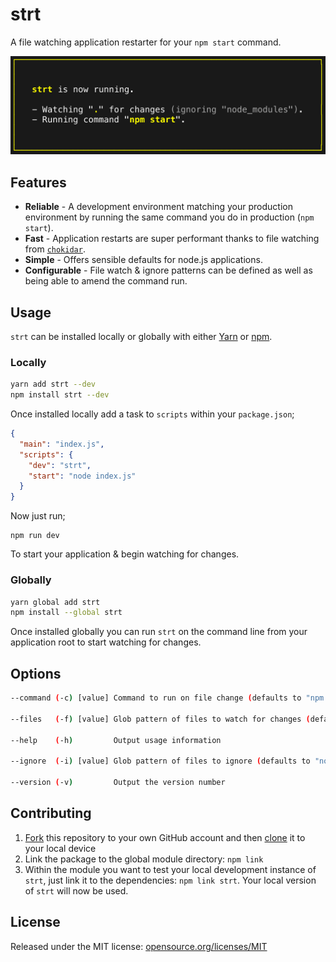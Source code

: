 # strt

A file watching application restarter for your `npm start` command.

<a href="https://npmjs.com/strt"><img src="https://raw.githubusercontent.com/chrisdwheatley/strt/test-image-readme/images/strt-init.png"></a>

## Features

* __Reliable__ - A development environment matching your production environment by running the same command you do in production (`npm start`).
* __Fast__ - Application restarts are super performant thanks to file watching from [`chokidar`](https://www.npmjs.com/package/chokidar).
* __Simple__ - Offers sensible defaults for node.js applications.
* __Configurable__ - File watch & ignore patterns can be defined as well as being able to amend the command run.

## Usage

`strt` can be installed locally or globally with either [Yarn](https://yarnpkg.com/en/) or [npm](https://www.npmjs.com/).

### Locally

```bash
yarn add strt --dev
npm install strt --dev
```

Once installed locally add a task to `scripts` within your `package.json`;

```json
{
  "main": "index.js",
  "scripts": {
    "dev": "strt",
    "start": "node index.js"
  }
}
```

Now just run;

```
npm run dev
```

To start your application & begin watching for changes.

### Globally

```bash
yarn global add strt
npm install --global strt
```

Once installed globally you can run `strt` on the command line from your application root to start watching for changes.

## Options

```bash
--command (-c) [value] Command to run on file change (defaults to "npm start")

--files   (-f) [value] Glob pattern of files to watch for changes (defaults to ".")

--help    (-h)         Output usage information

--ignore  (-i) [value] Glob pattern of files to ignore (defaults to "node_modules")

--version (-v)         Output the version number
```

## Contributing

1. [Fork](https://help.github.com/articles/fork-a-repo/) this repository to your own GitHub account and then [clone](https://help.github.com/articles/cloning-a-repository/) it to your local device
2. Link the package to the global module directory: `npm link`
4. Within the module you want to test your local development instance of `strt`, just link it to the dependencies: `npm link strt`. Your local version of `strt` will now be used.

## License

Released under the MIT license: [opensource.org/licenses/MIT](http://opensource.org/licenses/MIT)
